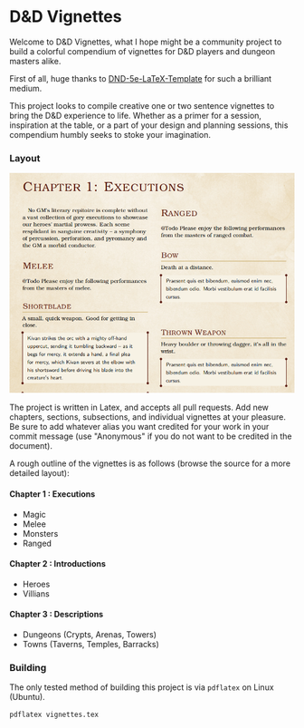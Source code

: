 # D&D Vignettes

Welcome to D&D Vignettes, what I hope might be a community project to build a colorful compendium of vignettes for D&D players and dungeon masters alike.

First of all, huge thanks to [DND-5e-LaTeX-Template](https://github.com/evanbergeron/DND-5e-LaTeX-Template) for such a brilliant medium.

This project looks to compile creative one or two sentence vignettes to bring the D&D experience to life. Whether as a primer for a session, inspiration at the table, or a part of your design and planning sessions, this compendium humbly seeks to stoke your imagination.

### Layout

![Preview](blob/readme-embed-1.png)

The project is written in Latex, and accepts all pull requests. Add new chapters, sections, subsections, and individual vignettes at your pleasure. Be sure to add whatever alias you want credited for your work in your commit message (use "Anonymous" if you do not want to be credited in the document).

A rough outline of the vignettes is as follows (browse the source for a more detailed layout):

#### Chapter 1 : Executions
* Magic
* Melee
* Monsters
* Ranged
#### Chapter 2 : Introductions
* Heroes
* Villians
#### Chapter 3 : Descriptions
* Dungeons (Crypts, Arenas, Towers)
* Towns (Taverns, Temples, Barracks)


### Building

The only tested method of building this project is via `pdflatex` on Linux (Ubuntu).

```
pdflatex vignettes.tex
```
